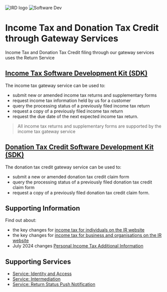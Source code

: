 ![IRD logo](../Images/IRlogo.gif)
![Software Dev](../Images/SoftwareDev.png)

# Income Tax and Donation Tax Credit through Gateway Services

Income Tax and Donation Tax Credit filing through our gateway services uses the Return Service

## [Income Tax Software Development Kit (SDK)](IncomeTax.md)
The income tax gateway service can be used to:

* submit new or amended income tax returns and supplementary forms
* request income tax information held by us for a customer
* query the processing status of a previously filed income tax return
* request a copy of a previously filed income tax return
* request the due date of the next expected income tax return.
	
> All income tax returns and supplementary forms are supported by the income tax gateway service

## [Donation Tax Credit Software Development Kit (SDK)](DonationTaxCredit.md)  
The donation tax credit gateway service can be used to:

* submit a new or amended donation tax credit claim form
* query the processing status of a previously filed donation tax credit claim form
* request a copy of a previously filed donation tax credit claim form.


## Supporting Information
Find out about:
*	the key changes for [income tax for individuals on the IR website](https://www.ird.govt.nz/income-tax/income-tax-for-individuals)
*	the key changes for [income tax for business and organisations on the IR website](https://www.ird.govt.nz/income-tax/income-tax-for-businesses-and-organisations)
*  July 2024 changes [Personal Income Tax Additional Information](Personal%20Income%20Tax%20Additional%20Information%20July%202024%20changes%20V1.0.pdf)


## Supporting Services

* [Service: Identity and Access](https://github.com/InlandRevenue/Gateway_Services-Access/tree/master/Identity%20and%20Access) 
* [Service: Intermediation](https://github.com/InlandRevenue/Gateway_Services-Access/tree/master/Service%20-%20Intermediation)
* [Service: Return Status Push Notification](../Service%20-%20Push%20Notification)


